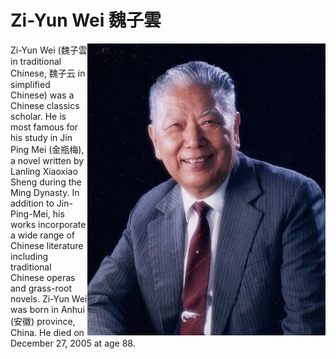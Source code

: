 # Zi-Yun Wei 魏子雲

<img style="float: right;" src="Images/photo.jpg">

Zi-Yun Wei (魏子雲 in traditional Chinese, 魏子云 in simplified Chinese) was a Chinese classics scholar.
He is most famous for his study in Jin Ping Mei (金瓶梅), a novel written by Lanling Xiaoxiao Sheng during the Ming Dynasty.
In addition to Jin-Ping-Mei, his works incorporate a wide range of Chinese literature including traditional Chinese operas and grass-root novels. Zi-Yun Wei was born in Anhui (安徽) province, China.
He died on December 27, 2005 at age 88.
